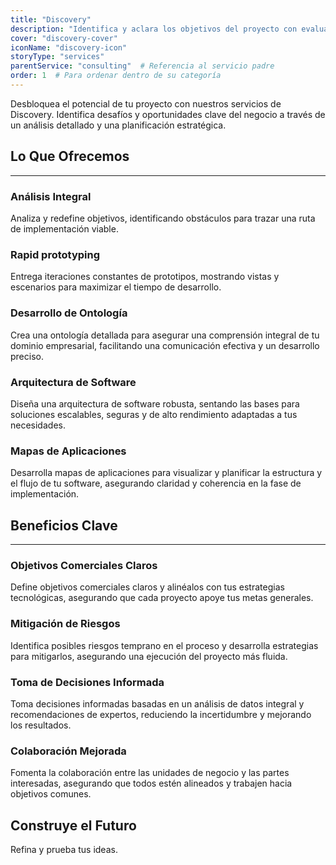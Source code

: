 ```yaml
---
title: "Discovery"
description: "Identifica y aclara los objetivos del proyecto con evaluaciones integrales y análisis específicos, asegurando una alineación óptima con los objetivos comerciales."
cover: "discovery-cover"
iconName: "discovery-icon"
storyType: "services"
parentService: "consulting"  # Referencia al servicio padre
order: 1  # Para ordenar dentro de su categoría
---
```


Desbloquea el potencial de tu proyecto con nuestros servicios de Discovery. Identifica desafíos y oportunidades clave del negocio a través de un análisis detallado y una planificación estratégica.

## Lo Que Ofrecemos

---

### Análisis Integral

Analiza y redefine objetivos, identificando obstáculos para trazar una ruta de implementación viable.

### Rapid prototyping

Entrega iteraciones constantes de prototipos, mostrando vistas y escenarios para maximizar el tiempo de desarrollo.

### Desarrollo de Ontología

Crea una ontología detallada para asegurar una comprensión integral de tu dominio empresarial, facilitando una comunicación efectiva y un desarrollo preciso.

### Arquitectura de Software

Diseña una arquitectura de software robusta, sentando las bases para soluciones escalables, seguras y de alto rendimiento adaptadas a tus necesidades.

### Mapas de Aplicaciones

Desarrolla mapas de aplicaciones para visualizar y planificar la estructura y el flujo de tu software, asegurando claridad y coherencia en la fase de implementación.

## Beneficios Clave

---

### Objetivos Comerciales Claros

Define objetivos comerciales claros y alinéalos con tus estrategias tecnológicas, asegurando que cada proyecto apoye tus metas generales.

### Mitigación de Riesgos

Identifica posibles riesgos temprano en el proceso y desarrolla estrategias para mitigarlos, asegurando una ejecución del proyecto más fluida.

### Toma de Decisiones Informada

Toma decisiones informadas basadas en un análisis de datos integral y recomendaciones de expertos, reduciendo la incertidumbre y mejorando los resultados.

### Colaboración Mejorada

Fomenta la colaboración entre las unidades de negocio y las partes interesadas, asegurando que todos estén alineados y trabajen hacia objetivos comunes.

## Construye el Futuro

Refina y prueba tus ideas.
